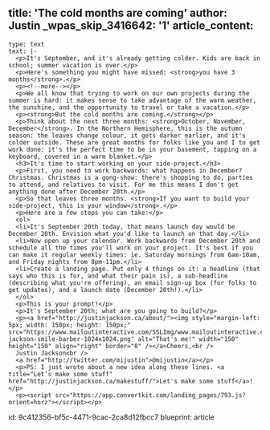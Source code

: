 title: 'The cold months are coming'
author: Justin
_wpas_skip_3416642: '1'
article_content:
  -
    type: text
    text: |-
      <p>It's September, and it's already getting colder. Kids are back in school; summer vacation is over.</p>
      <p>Here's something you might have missed: <strong>you have 3 months</strong>.</p>
      <p><!--more--></p>
      <p>We all know that trying to work on our own projects during the summer is hard: it makes sense to take advantage of the warm weather, the sunshine, and the opportunity to travel or take a vacation.</p>
      <p><strong>But the cold months are coming.</strong></p>
      <p>Think about the next three months: <strong>October, November, December</strong>. In the Northern Hemisphere, this is the autumn season: the leaves change colour, it gets darker earlier, and it's colder outside. These are great months for folks like you and I to get work done: it's the perfect time to be in your basement, tapping on a keyboard, covered in a warm blanket.</p>
      <h3>It's time to start working on your side-project.</h3>
      <p>First, you need to work backwards: what happens in December? Christmas. Christmas is a gong-show: there's shopping to do, parties to attend, and relatives to visit. For me this means I don't get anything done after December 20th.</p>
      <p>So that leaves three months. <strong>If you want to build your side-project, this is your window</strong>.</p>
      <p>Here are a few steps you can take:</p>
      <ol>
      <li>It's September 20th today, that means launch day would be December 20th. Envision what you'd like to launch on that day.</li>
      <li>Now open up your calendar. Work backwards from December 20th and schedule all the times you'll work on your project. It's best if you can make it regular weekly times: ie. Saturday mornings from 6am-10am, and Friday nights from 8pm-11pm.</li>
      <li>Create a landing page. Put only 4 things on it: a headline (that says who this is for, and what their pain is), a sub-headline (describing what you're offering), an email sign-up box (for folks to get updates), and a launch date (December 20th!).</li>
      </ol>
      <p>This is your prompt!</p>
      <p>It's September 20th; what are you going to build?</p>
      <p><a href="http://justinjackson.ca/about/"><img style="margin-left: 5px; width: 150px; height: 150px;" src="https://www.mailoutinteractive.com/SSLImg/www.mailoutinteractive.com/Industry/Home/7450/29473/images/justin-jackson-smile-barber-1024x1024.png" alt="That's me!" width="150" height="150" align="right" border="0" /></a>Cheers,<br />
      Justin Jackson<br />
      <a href="http://twitter.com/mijustin">@mijustin</a></p>
      <p>PS: I just wrote about a new idea along these lines. <a title="Let’s make some stuff" href="http://justinjackson.ca/makestuff/">Let's make some stuff</a>!</p>
      <p><script src="https://app.convertkit.com/landing_pages/793.js?orient=horz"></script></p>
id: 9c412356-bf5c-4471-9cac-2ca8d12fbcc7
blueprint: article
